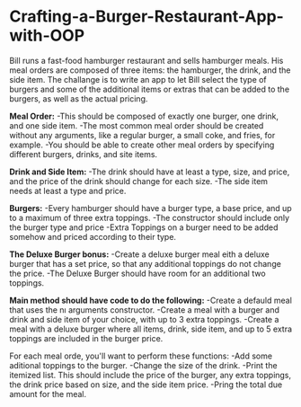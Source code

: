 # Crafting-a-Burger-Restaurant-App-with-OOP

Bill runs a fast-food hamburger restaurant and sells hamburger meals.
His meal orders are composed of three items: the hamburger, the drink, and the side item.
The challange is to write an app to let Bill select the type of burgers and some of the additional items or extras that can be added to the burgers, as well as the actual pricing.

**Meal Order:**
-This should be composed of exactly one burger, one drink, and one side item.
-The most common meal order should be created without any arguments, like a regular burger, a small coke, and fries, for example.
-You should be able to create other meal orders by specifying different burgers, drinks, and site items.

**Drink and Side Item:**
-The drink should have at least a type, size, and price, and the price of the drink should change for each size.
-The side item needs at least a type and price.

**Burgers:**
-Every hamburger should have a burger type, a base price, and up to a maximum of three extra toppings.
-The constructor should include only the burger type and price
-Extra Toppings on a burger need to be added somehow and priced according to their type.

**The Deluxe Burger bonus:**
-Create a deluxe burger meal eith a deluxe burger that has a set price, so that any additional toppings do not change the price.
-The Deluxe Burger should have room for an additional two toppings.


**Main method should have code to do the following:**
-Create a defauld meal that uses the nı arguments constructor.
-Create a meal with a burger and drink and side item of your choice, with up to 3 extra toppings.
-Create a meal with a deluxe burger where all items, drink, side item, and up to 5 extra toppings are included in the burger price.

For each meal orde, you'll want to perform these functions:
-Add some aditional toppings to the burger.
-Change the size of the drink.
-Print the itemized list. This should include the price of the burger, any extra toppings, the drink price based on size, and the side item price.
-Pring the total due amount for the meal.

